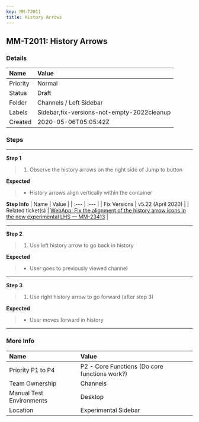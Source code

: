 ```yaml
---
key: MM-T2011
title: History Arrows
---
```


## MM-T2011: History Arrows

### Details

| Name     | Value                                      |
| :------- | :----------------------------------------- |
| Priority | Normal                                     |
| Status   | Draft                                      |
| Folder   | Channels / Left Sidebar                    |
| Labels   | Sidebar,fix-versions-not-empty-2022cleanup |
| Created  | 2020-05-06T05:05:42Z                       |

### Steps

<hr/>

**Step 1**

> <article><ol><li>Observe the history arrows on the right side of Jump to button</li></ol></article>

**Expected**

> <article><ul><li>History arrows align vertically within the container</li></ul></article>

**Step Info**
| Name | Value |
| :--- | :--- |
| Fix Versions | v5.22 (April 2020) |
| Related ticket(s) | <a href="https://mattermost.atlassian.net/browse/MM-23413">WebApp: Fix the alignment of the history arrow icons in the new experimental LHS — MM-23413</a> |

<hr/>

**Step 2**

> <article><ol><li>Use left history arrow to go back in history</li></ol></article>

**Expected**

> <article><ul><li>User goes to previously viewed channel</li></ul></article>

<hr/>

**Step 3**

> <article><ol><li>Use right history arrow to go forward (after step 3)</li></ol></article>

**Expected**

> <article><ul><li>User moves forward in history </li></ul></article>

<hr/>

### More Info

| Name                     | Value                                         |
| :----------------------- | :-------------------------------------------- |
| Priority P1 to P4        | P2 - Core Functions (Do core functions work?) |
| Team Ownership           | Channels                                      |
| Manual Test Environments | Desktop                                       |
| Location                 | Experimental Sidebar                          |
